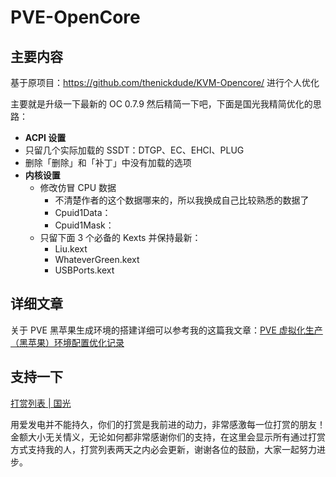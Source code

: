 # PVE-OpenCore

## 主要内容

基于原项目：https://github.com/thenickdude/KVM-Opencore/ 进行个人优化

主要就是升级一下最新的  OC 0.7.9 然后精简一下吧，下面是国光我精简优化的思路：

-  **ACPI  设置**
  - 只留几个实际加载的 SSDT：DTGP、EC、EHCI、PLUG
  - 删除「删除」和「补丁」中没有加载的选项
- **内核设置**
  - 修改仿冒 CPU 数据
    - 不清楚作者的这个数据哪来的，所以我换成自己比较熟悉的数据了
    - Cpuid1Data：
    - Cpuid1Mask：
  - 只留下面 3 个必备的 Kexts 并保持最新：
    - Liu.kext
    - WhateverGreen.kext
    - USBPorts.kext

## 详细文章

关于 PVE 黑苹果生成环境的搭建详细可以参考我的这篇我文章：[PVE 虚拟化生产（黑苹果）环境配置优化记录](https://www.sqlsec.com/2022/04/pve.html)

## 支持一下

[打赏列表 | 国光](https://www.sqlsec.com/dashang.html)

用爱发电并不能持久，你们的打赏是我前进的动力，非常感激每一位打赏的朋友！金额大小无关情义，无论如何都非常感谢你们的支持，在这里会显示所有通过打赏方式支持我的人，打赏列表两天之内必会更新，谢谢各位的鼓励，大家一起努力进步。

